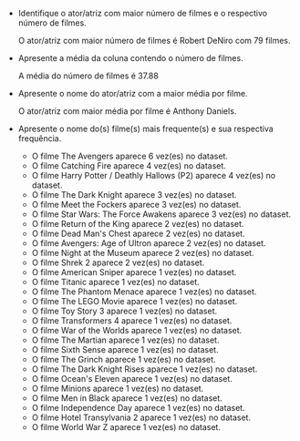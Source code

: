 - Identifique o ator/atriz com maior número de filmes e o respectivo número de filmes.

    O ator/atriz com maior número de filmes é Robert DeNiro com 79 filmes.

- Apresente a média da coluna contendo o número de filmes.

    A média do número de filmes é 37.88

- Apresente o nome do ator/atriz com a maior média por filme.

    O ator/atriz com maior média por filme é Anthony Daniels.

- Apresente o nome do(s) filme(s) mais frequente(s) e sua respectiva frequência.

  - O filme The Avengers aparece 6 vez(es) no dataset.
  - O filme Catching Fire aparece 4 vez(es) no dataset.
  - O filme Harry Potter / Deathly Hallows (P2) aparece 4 vez(es) no dataset.
  - O filme The Dark Knight aparece 3 vez(es) no dataset.
  - O filme Meet the Fockers aparece 3 vez(es) no dataset.
  - O filme Star Wars: The Force Awakens aparece 3 vez(es) no dataset.
  - O filme Return of the King aparece 2 vez(es) no dataset.
  - O filme Dead Man's Chest aparece 2 vez(es) no dataset.
  - O filme Avengers: Age of Ultron aparece 2 vez(es) no dataset.
  - O filme Night at the Museum aparece 2 vez(es) no dataset.
  - O filme Shrek 2 aparece 2 vez(es) no dataset.
  - O filme American Sniper aparece 1 vez(es) no dataset.
  - O filme Titanic aparece 1 vez(es) no dataset.
  - O filme The Phantom Menace aparece 1 vez(es) no dataset.
  - O filme The LEGO Movie aparece 1 vez(es) no dataset.
  - O filme Toy Story 3 aparece 1 vez(es) no dataset.
  - O filme Transformers 4 aparece 1 vez(es) no dataset.
  - O filme War of the Worlds aparece 1 vez(es) no dataset.
  - O filme The Martian aparece 1 vez(es) no dataset.
  - O filme Sixth Sense aparece 1 vez(es) no dataset.
  - O filme The Grinch aparece 1 vez(es) no dataset.
  - O filme The Dark Knight Rises aparece 1 vez(es) no dataset.
  - O filme Ocean's Eleven aparece 1 vez(es) no dataset.
  - O filme Minions aparece 1 vez(es) no dataset.
  - O filme Men in Black aparece 1 vez(es) no dataset.
  - O filme Independence Day aparece 1 vez(es) no dataset.
  - O filme Hotel Transylvania 2 aparece 1 vez(es) no dataset.
  - O filme World War Z aparece 1 vez(es) no dataset.
